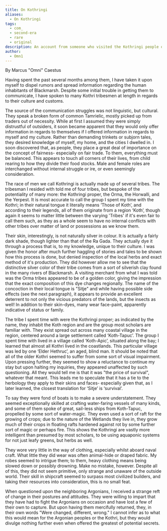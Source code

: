 ```yaml
---
title: On Kothringi
aliases:
  - On Kothringi
tags:
  - com_
  - second-era
  - rare
  - original
description: An account from someone who visited the Kothringi people of Black Marsh.
author:
  - Omn1
---
```

By Marcus "Omni" Caestus  

Having spent the past several months among them, I have taken it upon myself to dispel rumors and spread information regarding the human inhabitants of Blackmarsh. Despite some initial trouble in getting them to communicate, I have spoken to many Kothri tribesmen at length in regards to their culture and customs.  
  
The source of the communication struggles was not linguistic, but cultural. They speak a broken form of common Tamrielic, mostly picked up from traders out of necessity. While at first I assumed they were simply distrustful of outsiders, it soon became apparent that they would only offer information in regards to themselves if I offered information in regards to myself and my culture. Rather than demanding trinkets or subjorn tales, they desired knowledge of myself, my home, and the cities I dwelled in. I soon discovered that, as people, they place a great deal of importance on the concept of fairness- especially on fair trade. To them, everything must be balanced. This appears to touch all corners of their lives, from child rearing to how they divide their food stocks. Male and female roles are interchanged without internal struggle or ire, or even seemingly consideration.  
  
The race of men we call Kothringi is actually made up of several tribes. The tribesman I resided with told me of four tribes, but bespoke of the potentiality of many more: the Kothringi proper, the Orma, the Horwalli, and the Yerpest. It is most accurate to call the group I spent my time with the Kothri; in their natural tongue it literally means ‘Those of Koth’, and according to their legends, all of them originate from a region ‘Koth’, though again it seems to matter little between the varying 'Tribes' if it's even fair to call them such, as they as a whole seem to have no internal conflicts with other tribes over matter of land or possessions as we know them.  
  
Their skin, interestingly, is not naturally silver in colour. It is actually a fairly dark shade, though lighter than that of the Ra Gada. They actually dye it through a process that is, to my knowledge, unique to their culture. I was given the honor after much further haggling of stories and tales to be shown how this process is done, but denied inspection of the local herbs and exact method of it's production. They did however allow me to see that the distinctive silver color of their tribe comes from a sort of silverish clay found in the many rivers of Blackmarsh. A visiting merchant from what I was told was the Orma tribes appeared to be of a golden color, giving the impression that the exact composition of this dye changes regionally. The name of the concoction in their local tongue is "Sitje" and while having possible side effects (see the next paragraph), it appears to provide an excellent deterrent to not only the vicious predators of the lands, but the insects as well! In addition to their skin-dyes, many wear face-paint, apparently indicative of status or family.  
  
The tribe I spent time with were the Kothringi proper; as indicated by the name, they inhabit the Koth region and are the group most scholars are familiar with. They exist spread out across many coastal village in the region, centered around a large settlement called ‘Koth-Tapuc’. The group I spent time with lived in a village called ‘Koth-Apic’, situated along the bay; I learned that almost all Kothri lived in the coastlands. This particular village was led by one ‘Elder Hethruc’, an aged, blind man. It should be noted that all of the older Kothri seemed to suffer from some sort of visual impairment. Upon pressing further, they seemed to show a reluctance to continue my stay but upon halting my inquiries, they appeared unaffected by such questioning. All they would tell me is that it was "the price of survival", whatever that meant. This leads me to speculate that it has a tie to the herbology they apply to their skins and faces- especially given that, as I later learned, the closest translation for ‘Sitje’ is ‘survival’.  
  
To say they were fond of boats is to make a severe understatement. They seemed exceptionally skilled at crafting water-faring vessels of many kinds, and some of them spoke of great, sail-less ships from Koth-Tapuc, propelled by some sort of water-magic. They even used a sort of raft for the growing of crops; due to the nature of the Wetlands they live in, they grow much of their crops in floating rafts hardened against rot by some further sort of magic or perhaps fire. This shows the Kothringi are vastly more intelligent than presumed by most scholars, to be using aquaponic systems for not just leafy greens, but herbs as well.  
  
They wore very little in the way of clothing, especially whilst aboard naval craft. What little they did wear was often animal-hide or draped fabric. My robes seemed to intrigue them; to them, heavy clothing means being slowed down or possibly drowning. Make no mistake, however. Despite all of this, they did not seem primitive, only strange and unaware of the outside world. Their skill in shipcraft seemed to surpass most civilized builders, and taking their resources into consideration, this is no small feat.  
  
When questioned upon the neighboring Argonians, I received a strange reft of change in their postures and attitudes. They were willing to impart that they have had to fight the Argonians on occasion and have lost a few of their own to capture. But upon having them mercifully returned, they, in their own words "Were changed, different, wrong." I cannot infer as to what this would mean for the Argonian peoples or the Kothri, but they would divulge nothing further even when offered the greatest of potential secrets.
